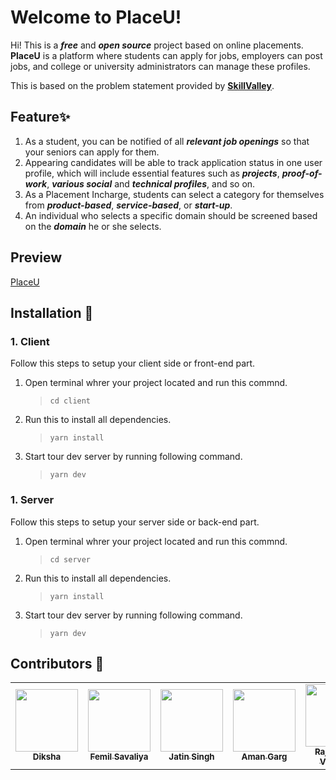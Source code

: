 # Welcome to PlaceU!

Hi! This is a ***free*** and ***open source*** project based on online placements. **PlaceU** is a platform where students can apply for jobs, employers can post jobs, and college or university administrators can manage these profiles.

This is based on the problem statement provided by **[SkillValley](https://skillvalley.in/)**.

## Feature✨

 1. As a student, you can be notified of all ***relevant job openings*** so that your seniors can apply for them.
 2. Appearing candidates will be able to track application status in one user profile, which will include essential features such as ***projects***, ***proof-of-work***, ***various social*** and ***technical profiles***, and so on.
 3. As a Placement Incharge, students can select a category for themselves from ***product-based***, ***service-based***, or ***start-up***.
 4. An individual who selects a specific domain should be screened based on the ***domain*** he or she selects.

## Preview
[PlaceU](https://placeu.vercel.app/)

## Installation 🚀

### 1. Client
Follow this steps to setup your client side or front-end part.

 1. Open terminal whrer your project located and run this commnd.
    > `cd client`
2. Run this to install all dependencies.
	>`yarn install`
3. Start tour dev server by running following command.
	 > `yarn dev`

### 1. Server
Follow this steps to setup your server side or back-end part.

 1. Open terminal whrer your project located and run this commnd.
	>  `cd server`
2. Run this to install all dependencies.
	> `yarn install`
3. Start tour dev server by running following command.
	 > `yarn dev`

## Contributors 👥
<table>
  <tr>
      <td align="center">
      <a href="https://www.linkedin.com/in/dikshapatrob/">
        <img
          src="https://avatars.githubusercontent.com/FireQueen-3010"
          width="100px;"
          alt=""
        />
        <br />
        <sub>
          <b>Diksha</b>
        </sub>
      </a>
    </td>
    <td align="center">
      <a href="https://femil-savaliya.netlify.com/">
        <img
          src="https://avatars.githubusercontent.com/femil32"
          width="100px;"
          alt=""
        />
        <br />
        <sub>
          <b>Femil Savaliya</b>
        </sub>
      </a>
    </td>
    <td align="center">
      <a href="https://github.com/JatinSingh08">
        <img
          src="https://avatars.githubusercontent.com/JatinSingh08"
          width="100px;"
          alt=""
        />
        <br />
        <sub>
          <b>Jatin Singh</b>
        </sub>
      </a>
    </td>
    <td align="center">
      <a href="https://amangarg-portfolio-blog.vercel.app/">
        <img
          src="https://avatars.githubusercontent.com/AmanGarg0303"
          width="100px;"
          alt=""
        />
        <br />
        <sub>
          <b>Aman Garg</b>
        </sub>
      </a>
    </td>
	<td align="center">
      <a href="https://github.com/rhvsingh">
        <img
          src="https://avatars.githubusercontent.com/rhvsingh"
          width="100px;"
          alt=""
        />
        <br />
        <sub>
          <b>Raja Harsh Vardhan</b>
        </sub>
      </a>
    </td>
  </tr>
</table>